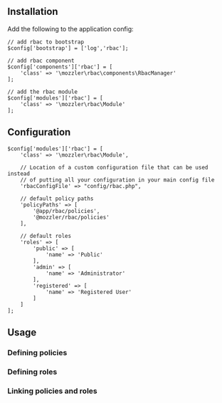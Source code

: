 
## Installation

Add the following to the application config:

```
// add rbac to bootstrap
$config['bootstrap'] = ['log','rbac'];

// add rbac component
$config['components']['rbac'] = [
	'class' => '\mozzler\rbac\components\RbacManager'
];

// add the rbac module
$config['modules']['rbac'] = [
	'class' => '\mozzler\rbac\Module'
];
```

## Configuration

```
$config['modules']['rbac'] = [
	'class' => '\mozzler\rbac\Module',
	
	// Location of a custom configuration file that can be used instead
	// of putting all your configuration in your main config file
	'rbacConfigFile' => "config/rbac.php",
	
	// default policy paths
	'policyPaths' => [
		'@app/rbac/policies',
		'@mozzler/rbac/policies'
	],
	
	// default roles
	'roles' => [
		'public' => [
			'name' => 'Public'
		],
		'admin' => [
			'name' => 'Administrator'
		],
		'registered' => [
			'name' => 'Registered User'
		]
	]
];
```

## Usage

### Defining policies

### Defining roles

### Linking policies and roles
